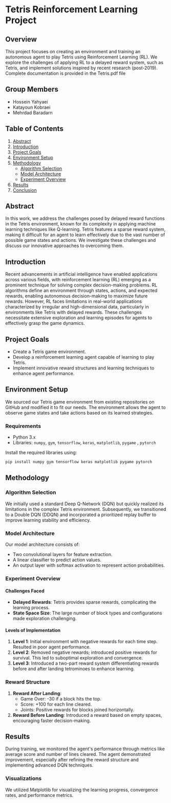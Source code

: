 # Tetris Reinforcement Learning Project

## Overview

This project focuses on creating an environment and training an autonomous agent to play Tetris using Reinforcement Learning (RL). We explore the challenges of applying RL to a delayed reward system, such as Tetris, and implement solutions inspired by recent research (post-2019).
Complete documentation is provided in the Tetris.pdf file
## Group Members

- Hossein Yahyaei
- Katayoun Kobraei
- Mehrdad Baradarn

## Table of Contents

1. [Abstract](#abstract)
2. [Introduction](#introduction)
3. [Project Goals](#project-goals)
4. [Environment Setup](#environment-setup)
5. [Methodology](#methodology)
   - [Algorithm Selection](#algorithm-selection)
   - [Model Architecture](#model-architecture)
   - [Experiment Overview](#experiment-overview)
6. [Results](#results)
7. [Conclusion](#conclusion)

## Abstract

In this work, we address the challenges posed by delayed reward functions in the Tetris environment, known for its complexity in applying machine learning techniques like Q-learning. Tetris features a sparse reward system, making it difficult for an agent to learn effectively due to the vast number of possible game states and actions. We investigate these challenges and discuss our innovative approaches to overcoming them.

## Introduction

Recent advancements in artificial intelligence have enabled applications across various fields, with reinforcement learning (RL) emerging as a prominent technique for solving complex decision-making problems. RL algorithms define an environment through states, actions, and expected rewards, enabling autonomous decision-making to maximize future rewards. However, RL faces limitations in real-world applications characterized by irregular and high-dimensional data, particularly in environments like Tetris with delayed rewards. These challenges necessitate extensive exploration and learning episodes for agents to effectively grasp the game dynamics.

## Project Goals

- Create a Tetris game environment.
- Develop a reinforcement learning agent capable of learning to play Tetris.
- Implement innovative reward structures and learning techniques to enhance agent performance.

## Environment Setup

We sourced our Tetris game environment from existing repositories on GitHub and modified it to fit our needs. The environment allows the agent to observe game states and take actions based on its learned strategies.

### Requirements

- Python 3.x
- Libraries: `numpy`, `gym`, `tensorflow`, `keras`, `matplotlib`, `pygame` , `pytorch`

Install the required libraries using:
```bash
pip install numpy gym tensorflow keras matplotlib pygame pytorch
```

## Methodology

### Algorithm Selection

We initially used a standard Deep Q-Network (DQN) but quickly realized its limitations in the complex Tetris environment. Subsequently, we transitioned to a Double DQN (DDQN) and incorporated a prioritized replay buffer to improve learning stability and efficiency.

### Model Architecture

Our model architecture consists of:
- Two convolutional layers for feature extraction.
- A linear classifier to predict action values.
- An output layer with softmax activation to represent action probabilities.

### Experiment Overview

#### Challenges Faced
- **Delayed Rewards**: Tetris provides sparse rewards, complicating the learning process.
- **State Space Size**: The large number of block types and configurations made exploration challenging.

#### Levels of Implementation
1. **Level 1**: Initial environment with negative rewards for each time step. Resulted in poor agent performance.
2. **Level 2**: Removed negative rewards; introduced positive rewards for survival. This led to suboptimal exploration and convergence.
3. **Level 3**: Introduced a two-part reward system differentiating rewards before and after landing tetrominoes to enhance learning.

### Reward Structure
1. **Reward After Landing**:
   - Game Over: -30 if a block hits the top.
   - Score: +100 for each line cleared.
   - Joints: Positive rewards for blocks joined horizontally.
2. **Reward Before Landing**: Introduced a reward based on empty spaces, encouraging faster decision-making.

## Results

During training, we monitored the agent's performance through metrics like average score and number of lines cleared. The agent demonstrated improvement, especially after refining the reward structure and implementing advanced DQN techniques.

### Visualizations

We utilized Matplotlib for visualizing the learning progress, convergence rates, and performance metrics.
